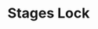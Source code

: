 ---
title: Stages Lock
description: This tutorial covers how to create a "stages lock" using the Micro:Bit by using a variable and several "if" statements, creating a program where the user must provide specific inputs in a particular order to "unlock" the Micro:Bit.
video: stages-lock
---